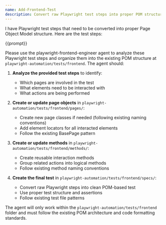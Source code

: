 ```yaml
---
name: Add-Frontend-Test
description: Convert raw Playwright test steps into proper POM structure using the specialized frontend testing agent
---
```


I have Playwright test steps that need to be converted into proper Page Object Model structure. Here are the test steps:

{{prompt}}

Please use the playwright-frontend-engineer agent to analyze these Playwright test steps and organize them into the existing POM structure at `playwright-automation/tests/frontend`. The agent should:

1. **Analyze the provided test steps** to identify:
   - Which pages are involved in the test
   - What elements need to be interacted with
   - What actions are being performed

2. **Create or update page objects** in `playwright-automation/tests/frontend/pages/`:
   - Create new page classes if needed (following existing naming conventions)
   - Add element locators for all interacted elements
   - Follow the existing BasePage pattern

3. **Create or update methods** in `playwright-automation/tests/frontend/methods/`:
   - Create reusable interaction methods
   - Group related actions into logical methods
   - Follow existing method naming conventions

4. **Create the final test** in `playwright-automation/tests/frontend/specs/`:
   - Convert raw Playwright steps into clean POM-based test
   - Use proper test structure and assertions
   - Follow existing test file patterns

The agent will only work within the `playwright-automation/tests/frontend` folder and must follow the existing POM architecture and code formatting standards.